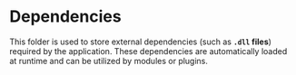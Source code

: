 # Dependencies

This folder is used to store external dependencies (such as **`.dll` files**) required by the application. These dependencies are automatically loaded at runtime and can be utilized by modules or plugins.